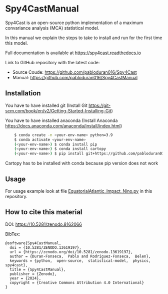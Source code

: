 # Spy4CastManual

Spy4Cast is an open-source python implementation of a 
maximum convariance analysis (MCA) statistical model.

In this manual we explain the steps to take to install 
and run for the first time this model.

Full documentation is available at https://spy4cast.readthedocs.io

Link to GitHub repository with the latest code: 
- Source Coude: https://github.com/pabloduran016/Spy4Cast
- Manual: https://github.com/pabloduran016/Spy4CastManual

## Installation

You have to have installed git (Install Git https://git-scm.com/book/en/v2/Getting-Started-Installing-Git)

You have to have installed anaconda (Install Anaconda https://docs.anaconda.com/anaconda/install/index.html)

```bash
    $ conda create -n <your-env-name> python=3.9
    $ conda activate <your-env-name>
    (<your-env-name>) $ conda install pip
    (<your-env-name>) $ conda install cartopy
    (<your-env-name>) $ pip install git+https://github.com/pabloduran016/Spy4Cast
```

Cartopy has to be installed with conda because pip version does not work

## Usage

For usage example look at file [EquatorialAtlantic_Impact_Nino.py](EquatorialAtlantic_Impact_Nino.py) in this repository.

## How to cite this material

DOI: https://10.5281/zenodo.8162066

BibTex:
```
@software{Spy4CastManual,
  doi = {10.5281/ZENODO.13619197},
  url = {https://zenodo.org/doi/10.5281/zenodo.13619197},
  author = {Duran-Fonseca,  Pablo and Rodriguez-Fonseca,  Belen},
  keywords = {python,  open-source,  statistical-model,  physics,  spy4cast},
  title = {Spy4CastManual},
  publisher = {Zenodo},
  year = {2024},
  copyright = {Creative Commons Attribution 4.0 International}
}
```
